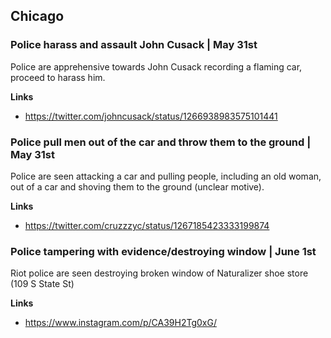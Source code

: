 ## Chicago

### Police harass and assault John Cusack | May 31st

Police are apprehensive towards John Cusack recording a flaming car, proceed to harass him.

**Links**
* https://twitter.com/johncusack/status/1266938983575101441

### Police pull men out of the car and throw them to the ground | May 31st

Police are seen attacking a car and pulling people, including an old woman, out of a car and shoving them to the ground (unclear motive).

**Links**
* https://twitter.com/cruzzzyc/status/1267185423333199874

### Police tampering with evidence/destroying window | June 1st

Riot police are seen destroying broken window of Naturalizer shoe store (109 S State St)

**Links**
* https://www.instagram.com/p/CA39H2Tg0xG/
